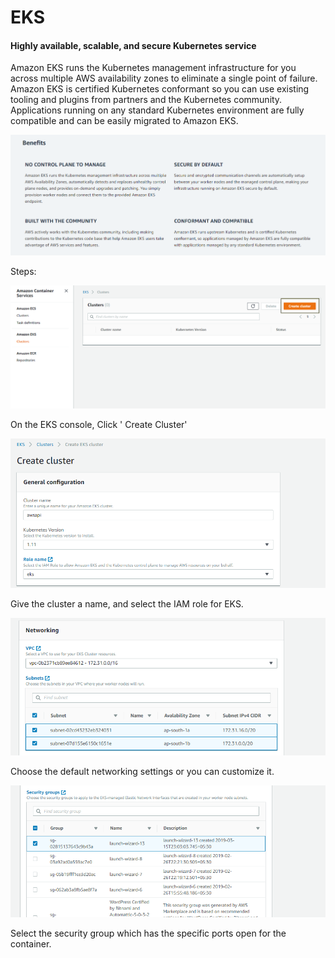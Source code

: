 # EKS

#### Highly available, scalable, and secure Kubernetes service <a id="Highly_available.2C_scalable.2C_and_secure_Kubernetes_service"></a>

Amazon EKS runs the Kubernetes management infrastructure for you across multiple AWS availability zones to eliminate a single point of failure. Amazon EKS is certified Kubernetes conformant so you can use existing tooling and plugins from partners and the Kubernetes community. Applications running on any standard Kubernetes environment are fully compatible and can be easily migrated to Amazon EKS.

![](../../.gitbook/assets/image%20%285%29.png)

Steps:

![](../../.gitbook/assets/image%20%2828%29.png)

On the EKS console, Click ' Create Cluster'

![](../../.gitbook/assets/image%20%2817%29.png)

Give the cluster a name, and select the IAM role for EKS.

![](../../.gitbook/assets/image%20%2834%29.png)

Choose the default networking settings or you can customize it.

![](../../.gitbook/assets/image%20%2831%29.png)

Select the security group which has the specific ports open for the container.



